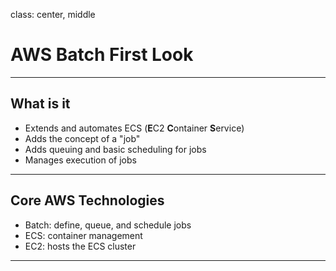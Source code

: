 class: center, middle

# AWS Batch First Look

---

## What is it

 - Extends and automates ECS (**E**C2 **C**ontainer **S**ervice)
 - Adds the concept of a "job"
 - Adds queuing and basic scheduling for jobs
 - Manages execution of jobs

---

## Core AWS Technologies

 - Batch: define, queue, and schedule jobs
 - ECS: container management
 - EC2: hosts the ECS cluster

---


